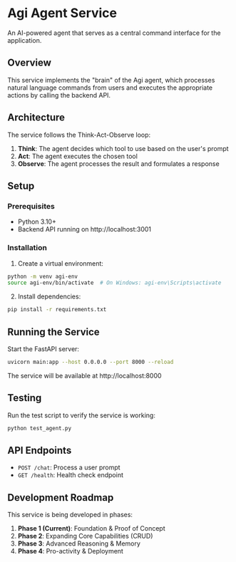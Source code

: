 # Agi Agent Service

An AI-powered agent that serves as a central command interface for the application.

## Overview

This service implements the "brain" of the Agi agent, which processes natural language commands from users and executes the appropriate actions by calling the backend API.

## Architecture

The service follows the Think-Act-Observe loop:

1. **Think**: The agent decides which tool to use based on the user's prompt
2. **Act**: The agent executes the chosen tool
3. **Observe**: The agent processes the result and formulates a response

## Setup

### Prerequisites

- Python 3.10+
- Backend API running on http://localhost:3001

### Installation

1. Create a virtual environment:

```bash
python -m venv agi-env
source agi-env/bin/activate  # On Windows: agi-env\Scripts\activate
```

2. Install dependencies:

```bash
pip install -r requirements.txt
```

## Running the Service

Start the FastAPI server:

```bash
uvicorn main:app --host 0.0.0.0 --port 8000 --reload
```

The service will be available at http://localhost:8000

## Testing

Run the test script to verify the service is working:

```bash
python test_agent.py
```

## API Endpoints

- `POST /chat`: Process a user prompt
- `GET /health`: Health check endpoint

## Development Roadmap

This service is being developed in phases:

1. **Phase 1 (Current)**: Foundation & Proof of Concept
2. **Phase 2**: Expanding Core Capabilities (CRUD)
3. **Phase 3**: Advanced Reasoning & Memory
4. **Phase 4**: Pro-activity & Deployment 